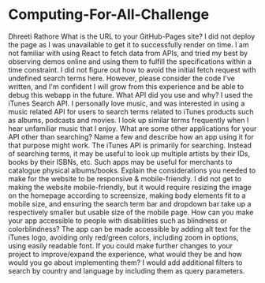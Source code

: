 # Computing-For-All-Challenge
Dhreeti Rathore
What is the URL to your GitHub-Pages site?
  I did not deploy the page as I was unavailable to get it to successfully render on time. I am not familiar with
  using React to fetch data from APIs, and tried my best by observing demos online and using them to fulfill the
  specifications within a time constraint. I did not figure out how to avoid the initial fetch request with
  undefined search terms here. However, please consider the code I've written, and I'm confident I will grow
  from this experience and be able to debug this webapp in the future.
What API did you use and why?
  I used the iTunes Search API. I personally love music, and was interested in using a music related API
  for users to search terms related to iTunes products such as albums, podcasts and movies. I look up
  similar terms frequently when I hear unfamiliar music that I enjoy.
What are some other applications for your API other than searching? Name a few and describe how an app using it for that purpose might work.
  The iTunes API is primarily for searching. Instead of searching terms, it may be useful to look up
  multiple artists by their IDs, books by their ISBNs, etc. Such apps may be useful for merchants
  to catalogue physical albums/books.
Explain the considerations you needed to make for the website to be responsive & mobile-friendly.
  I did not get to making the website mobile-friendly, but it would require resizing the image on the homepage
  according to screensize, making body elements fit to a mobile size, and ensuring the search term bar
  and dropdown bar take up a respectively smaller but usable size of the mobile page.
How can you make your app accessible to people with disabilities such as blindness or colorblindness?
  The app can be made accessible by adding alt text for the iTunes logo, avoiding only red/green colors, including
  zoom in options, using easily readable font.
If you could make further changes to your project to improve/expand the experience, what would they be and how would you go about implementing them?
  I would add additional filters to search by country and language by including them as query parameters.

